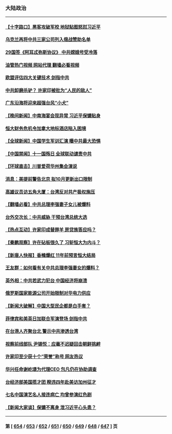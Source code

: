 ### 大陆政治
---
#### [【十字路口】黑客攻破军校 地狱贴图怒怼习近平](../../pages/ncid277/n14087359.md?10040445) 
#### [乌克兰再将中共三家公司列入俄战赞助名单](../../pages/ncid277/n14087418.md?10040445) 
#### [29国签《阿耳忒弥斯协议》 中共嫦娥号受冷落](../../pages/ncid277/n14087294.md?10040445) 
#### [油管热门视频 网站代理 翻墙必看视频](http://138.2.39.72:81/youtube.html?epic-marker?10040445)
#### [欧盟评估四大关键技术 剑指中共](../../pages/ncid277/n14087338.md?10040445) 
#### [中共卸磨杀驴？ 许家印被批为“人民的敌人”](../../pages/ncid277/n14087304.md?10040445) 
#### [广东沿海将迎来超强台风“小犬”](../../pages/ncid277/n14087262.md?10040445) 
#### [【晚间新闻】中南海宴会现异常 习近平保镳贴身](../../pages/ncid277/n14086826.md?10040445) 
#### [恒大财务危机令加拿大地标酒店陷入困境](../../pages/ncid277/n14087195.md?10040445) 
#### [【全球新闻】中国学生军训汇演 曝中共最大恐惧](../../pages/ncid277/n14087184.md?10040445) 
#### [【中国禁闻】十一国殇日 全球联动谴责中共](../../pages/ncid277/n14086845.md?10040445) 
#### [【环球直击】川普爱荷华州集会演说](../../pages/ncid277/n14086527.md?10040445) 
#### [消息：美提前警告北京 拟10月更新出口限制](../../pages/ncid277/n14087088.md?10040445) 
#### [高雄议员访五角大厦：台湾反对共产极权施压](../../pages/ncid277/n14087014.md?10040445) 
#### [【翻墙必看】中共总理李强妻子女儿被爆料](../../pages/ncid277/n14087039.md?10040445) 
#### [台外交次长：中共威胁 干预台湾总统大选](../../pages/ncid277/n14086993.md?10040445) 
#### [【热点互动】许家印成替罪羊 房贷族答应吗？](../../pages/ncid277/n14086939.md?10040445) 
#### [【秦鹏观察】许在砧板很久了 习斩恒大为内斗？](../../pages/ncid277/n14086872.md?10040445) 
#### [【新唐人快报】香橼爆红 11年前预言恒大结局](../../pages/ncid277/n14086814.md?10040445) 
#### [王友群：如何看有关中共总理李强妻女的爆料？](../../pages/ncid277/n14086914.md?10040445) 
#### [英外相：中共若武力犯台 中国经济将崩溃](../../pages/ncid277/n14086871.md?10040445) 
#### [俄罗斯国家能源公司开始限制对华电力供应](../../pages/ncid277/n14086792.md?10040445) 
#### [【新闻大破解】中国大型民企都是白手套？](../../pages/ncid277/n14086744.md?10040445) 
#### [菲律宾和美英日加联合军演登场 剑指中共](../../pages/ncid277/n14086759.md?10040445) 
#### [在台港人齐聚台北 警示中共渗透台湾](../../pages/ncid277/n14086663.md?10040445) 
#### [视察前线部队 尹锡悦：应毫不迟疑回击朝鲜挑衅](../../pages/ncid277/n14086747.md?10040445) 
#### [许家印至少获十个“荣誉”称号 网友热议](../../pages/ncid277/n14086680.md?10040445) 
#### [华兴任命谢屹璟为代理CEO 包凡仍在协助调查](../../pages/ncid277/n14086718.md?10040445) 
#### [台经济部美国揽才团 睽违四年赴美访加州征才](../../pages/ncid277/n14086657.md?10040445) 
#### [七名中国演艺名人接连病亡 均曾参演红色剧](../../pages/ncid277/n14086695.md?10040445) 
#### [【新闻大家谈】保镳不离身 泄习近平心头患？](../../pages/ncid277/n14086659.md?10040445) 

---
#### 第 [ [654](./654.md?10040445) / [653](./653.md?10040445) / [652](./652.md?10040445) / [651](./651.md?10040445) / [650](./650.md?10040445) / [649](./649.md?10040445) / [648](./648.md?10040445) / [647](./647.md?10040445) ] 页
